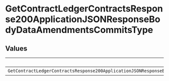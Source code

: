 # GetContractLedgerContractsResponse200ApplicationJSONResponseBodyDataAmendmentsCommitsType


## Values

| Name                                                                                                                              | Value                                                                                                                             |
| --------------------------------------------------------------------------------------------------------------------------------- | --------------------------------------------------------------------------------------------------------------------------------- |
| `GetContractLedgerContractsResponse200ApplicationJSONResponseBodyDataAmendmentsCommitsTypePrepaidCommitAutomatedInvoiceDeduction` | PREPAID_COMMIT_AUTOMATED_INVOICE_DEDUCTION                                                                                        |